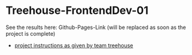 # Treehouse-FrontendDev-01

See the results here: Github-Pages-Link (will be replaced as soon as the project is complete)

  - [project instructions as given by team treehouse](https://github.com/stho32/Treehouse-FrontendDev-01/blob/master/Todos.md)
  
